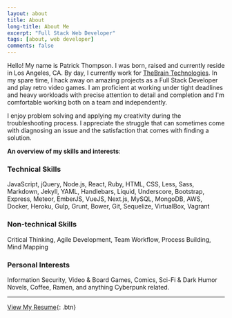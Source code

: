 ```yaml
---
layout: about
title: About
long-title: About Me
excerpt: "Full Stack Web Developer"
tags: [about, web developer]
comments: false
---
```

Hello! My name is Patrick Thompson. I was born, raised and currently reside in Los Angeles, CA. By day, I currently work for [TheBrain Technologies](http://thebrain.com). In my spare time, I hack away on amazing projects as a Full Stack Developer and play retro video games. I am proficient at working under tight deadlines and heavy workloads with precise attention to detail and completion and I'm comfortable working both on a team and independently.

I enjoy problem solving and applying my creativity during the troubleshooting process. I appreciate the struggle that can sometimes come with diagnosing an issue and the satisfaction that comes with finding a solution.

**An overview of my skills and interests**:

### Technical Skills
JavaScript, jQuery, Node.js, React, Ruby, HTML, CSS, Less, Sass, Markdown, Jekyll, YAML, Handlebars, Liquid, Underscore, Bootstrap, Express, Meteor, EmberJS, VueJS, Next.js, MySQL, MongoDB, AWS, Docker, Heroku, Gulp, Grunt, Bower, Git, Sequelize, VirtualBox, Vagrant

### Non-technical Skills
Critical Thinking, Agile Development, Team Workflow, Process Building, Mind Mapping

### Personal Interests
Information Security, Video & Board Games, Comics, Sci-Fi & Dark Humor Novels, Coffee, Ramen, and anything Cyberpunk related.

---

[View My Resume](https://drive.google.com/file/d/0BxabrtEkbox-M0tKWHR0U2Vmd0k){: .btn}
